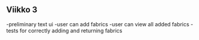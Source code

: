## Viikko 3

-preliminary text ui
-user can add fabrics
-user can view all added fabrics
-tests for correctly adding and returning fabrics
